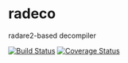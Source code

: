 # radeco
radare2-based decompiler

[![Build Status](https://travis-ci.org/radare/radeco.svg)](https://travis-ci.org/radare/radeco)
[![Coverage Status](https://coveralls.io/repos/radare/radeco/badge.svg?branch=master&service=github)](https://coveralls.io/github/radare/radeco?branch=master)
